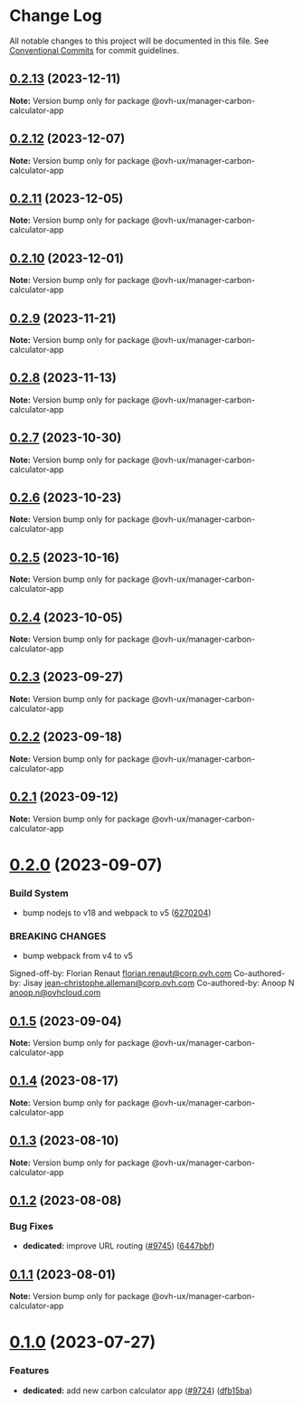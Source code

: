 # Change Log

All notable changes to this project will be documented in this file.
See [Conventional Commits](https://conventionalcommits.org) for commit guidelines.

## [0.2.13](https://github.com/ovh/manager/compare/@ovh-ux/manager-carbon-calculator-app@0.2.12...@ovh-ux/manager-carbon-calculator-app@0.2.13) (2023-12-11)

**Note:** Version bump only for package @ovh-ux/manager-carbon-calculator-app





## [0.2.12](https://github.com/ovh/manager/compare/@ovh-ux/manager-carbon-calculator-app@0.2.11...@ovh-ux/manager-carbon-calculator-app@0.2.12) (2023-12-07)

**Note:** Version bump only for package @ovh-ux/manager-carbon-calculator-app





## [0.2.11](https://github.com/ovh/manager/compare/@ovh-ux/manager-carbon-calculator-app@0.2.10...@ovh-ux/manager-carbon-calculator-app@0.2.11) (2023-12-05)

**Note:** Version bump only for package @ovh-ux/manager-carbon-calculator-app





## [0.2.10](https://github.com/ovh/manager/compare/@ovh-ux/manager-carbon-calculator-app@0.2.9...@ovh-ux/manager-carbon-calculator-app@0.2.10) (2023-12-01)

**Note:** Version bump only for package @ovh-ux/manager-carbon-calculator-app





## [0.2.9](https://github.com/ovh/manager/compare/@ovh-ux/manager-carbon-calculator-app@0.2.8...@ovh-ux/manager-carbon-calculator-app@0.2.9) (2023-11-21)

**Note:** Version bump only for package @ovh-ux/manager-carbon-calculator-app





## [0.2.8](https://github.com/ovh/manager/compare/@ovh-ux/manager-carbon-calculator-app@0.2.7...@ovh-ux/manager-carbon-calculator-app@0.2.8) (2023-11-13)

**Note:** Version bump only for package @ovh-ux/manager-carbon-calculator-app





## [0.2.7](https://github.com/ovh/manager/compare/@ovh-ux/manager-carbon-calculator-app@0.2.6...@ovh-ux/manager-carbon-calculator-app@0.2.7) (2023-10-30)

**Note:** Version bump only for package @ovh-ux/manager-carbon-calculator-app





## [0.2.6](https://github.com/ovh/manager/compare/@ovh-ux/manager-carbon-calculator-app@0.2.5...@ovh-ux/manager-carbon-calculator-app@0.2.6) (2023-10-23)

**Note:** Version bump only for package @ovh-ux/manager-carbon-calculator-app





## [0.2.5](https://github.com/ovh/manager/compare/@ovh-ux/manager-carbon-calculator-app@0.2.4...@ovh-ux/manager-carbon-calculator-app@0.2.5) (2023-10-16)

**Note:** Version bump only for package @ovh-ux/manager-carbon-calculator-app





## [0.2.4](https://github.com/ovh/manager/compare/@ovh-ux/manager-carbon-calculator-app@0.2.3...@ovh-ux/manager-carbon-calculator-app@0.2.4) (2023-10-05)

**Note:** Version bump only for package @ovh-ux/manager-carbon-calculator-app





## [0.2.3](https://github.com/ovh/manager/compare/@ovh-ux/manager-carbon-calculator-app@0.2.2...@ovh-ux/manager-carbon-calculator-app@0.2.3) (2023-09-27)

**Note:** Version bump only for package @ovh-ux/manager-carbon-calculator-app





## [0.2.2](https://github.com/ovh/manager/compare/@ovh-ux/manager-carbon-calculator-app@0.2.1...@ovh-ux/manager-carbon-calculator-app@0.2.2) (2023-09-18)

**Note:** Version bump only for package @ovh-ux/manager-carbon-calculator-app





## [0.2.1](https://github.com/ovh/manager/compare/@ovh-ux/manager-carbon-calculator-app@0.2.0...@ovh-ux/manager-carbon-calculator-app@0.2.1) (2023-09-12)

**Note:** Version bump only for package @ovh-ux/manager-carbon-calculator-app





# [0.2.0](https://github.com/ovh/manager/compare/@ovh-ux/manager-carbon-calculator-app@0.1.5...@ovh-ux/manager-carbon-calculator-app@0.2.0) (2023-09-07)


### Build System

* bump nodejs to v18 and webpack to v5 ([6270204](https://github.com/ovh/manager/commit/6270204e59bbfb87ec000c5853be08027affbb69))


### BREAKING CHANGES

* bump webpack from v4 to v5

Signed-off-by: Florian Renaut <florian.renaut@corp.ovh.com>
Co-authored-by: Jisay <jean-christophe.alleman@corp.ovh.com>
Co-authored-by: Anoop N <anoop.n@ovhcloud.com>





## [0.1.5](https://github.com/ovh/manager/compare/@ovh-ux/manager-carbon-calculator-app@0.1.4...@ovh-ux/manager-carbon-calculator-app@0.1.5) (2023-09-04)

**Note:** Version bump only for package @ovh-ux/manager-carbon-calculator-app





## [0.1.4](https://github.com/ovh/manager/compare/@ovh-ux/manager-carbon-calculator-app@0.1.3...@ovh-ux/manager-carbon-calculator-app@0.1.4) (2023-08-17)

**Note:** Version bump only for package @ovh-ux/manager-carbon-calculator-app





## [0.1.3](https://github.com/ovh/manager/compare/@ovh-ux/manager-carbon-calculator-app@0.1.2...@ovh-ux/manager-carbon-calculator-app@0.1.3) (2023-08-10)

**Note:** Version bump only for package @ovh-ux/manager-carbon-calculator-app





## [0.1.2](https://github.com/ovh/manager/compare/@ovh-ux/manager-carbon-calculator-app@0.1.1...@ovh-ux/manager-carbon-calculator-app@0.1.2) (2023-08-08)


### Bug Fixes

* **dedicated:** improve URL routing ([#9745](https://github.com/ovh/manager/issues/9745)) ([6447bbf](https://github.com/ovh/manager/commit/6447bbf7b4adf5446d388e139efa8c0e75aae7cf))





## [0.1.1](https://github.com/ovh/manager/compare/@ovh-ux/manager-carbon-calculator-app@0.1.0...@ovh-ux/manager-carbon-calculator-app@0.1.1) (2023-08-01)

**Note:** Version bump only for package @ovh-ux/manager-carbon-calculator-app





# [0.1.0](https://github.com/ovh/manager/compare/@ovh-ux/manager-carbon-calculator-app@0.0.0...@ovh-ux/manager-carbon-calculator-app@0.1.0) (2023-07-27)


### Features

* **dedicated:** add new carbon calculator app ([#9724](https://github.com/ovh/manager/issues/9724)) ([dfb15ba](https://github.com/ovh/manager/commit/dfb15ba88a2b678d2e4a91654360a47823d8cfb4))
